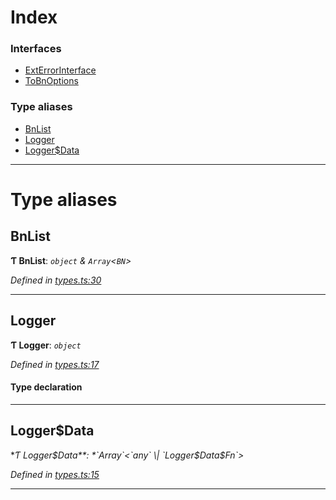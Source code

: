 

# Index

### Interfaces

* [ExtErrorInterface](../interfaces/_types_.exterrorinterface.md)
* [ToBnOptions](../interfaces/_types_.tobnoptions.md)

### Type aliases

* [BnList](_types_.md#bnlist)
* [Logger](_types_.md#logger)
* [Logger$Data](_types_.md#logger_data)

---

# Type aliases

<a id="bnlist"></a>

##  BnList

**Ƭ BnList**: *`object` & `Array`<`BN`>*

*Defined in [types.ts:30](https://github.com/polkadot-js/common/blob/3c253ec/packages/util/src/types.ts#L30)*

___
<a id="logger"></a>

##  Logger

**Ƭ Logger**: *`object`*

*Defined in [types.ts:17](https://github.com/polkadot-js/common/blob/3c253ec/packages/util/src/types.ts#L17)*

#### Type declaration

___
<a id="logger_data"></a>

##  Logger$Data

**Ƭ Logger$Data**: *`Array`<`any` \| `Logger$Data$Fn`>*

*Defined in [types.ts:15](https://github.com/polkadot-js/common/blob/3c253ec/packages/util/src/types.ts#L15)*

___

